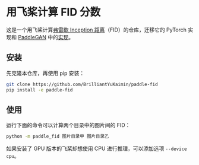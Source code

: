 # 用飞桨计算 FID 分数

这是一个用飞桨计算[弗雷歇 Inception 距离](https://arxiv.org/abs/1706.08500)（FID）的仓库，迁移它的 PyTorch 实现和 [PaddleGAN](https://github.com/PaddlePaddle/PaddleGAN) 中的[实现](https://github.com/PaddlePaddle/PaddleGAN/blob/develop/ppgan/metrics/fid.py)。

## 安装

先克隆本仓库，再使用 pip 安装：
```bash
git clone https://github.com/BrilliantYuKaimin/paddle-fid
pip install -e paddle-fid
```

## 使用

运行下面的命令可以计算两个目录中的图片间的 FID：

```bash
python -m paddle_fid 图片目录甲 图片目录乙
```

如果安装了 GPU 版本的飞桨却想使用 CPU 进行推理，可以添加选项 `--device cpu`。
